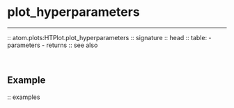 # plot_hyperparameters
----------------------

:: atom.plots:HTPlot.plot_hyperparameters
    :: signature
    :: head
    :: table:
        - parameters
        - returns
    :: see also

<br>

## Example

:: examples
